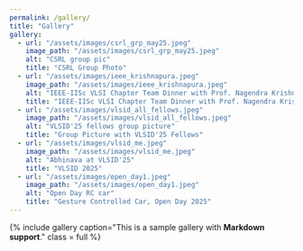 ```yaml
---
permalink: /gallery/
title: "Gallery"
gallery:
  - url: "/assets/images/csrl_grp_may25.jpeg"
    image_path: "/assets/images/csrl_grp_may25.jpeg"
    alt: "CSRL group pic"
    title: "CSRL Group Photo"
  - url: "/assets/images/ieee_krishnapura.jpeg"
    image_path: "/assets/images/ieee_krishnapura.jpeg"
    alt: "IEEE-IISc VLSI Chapter Team Dinner with Prof. Nagendra Krishnapura"
    title: "IEEE-IISc VLSI Chapter Team Dinner with Prof. Nagendra Krishnapura"
  - url: "/assets/images/vlsid_all_fellows.jpeg"
    image_path: "/assets/images/vlsid_all_fellows.jpeg"
    alt: "VLSID'25 fellows group picture"
    title: "Group Picture with VLSID'25 Fellows"
  - url: "/assets/images/vlsid_me.jpeg"
    image_path: "/assets/images/vlsid_me.jpeg"
    alt: "Abhinava at VLSID'25"
    title: "VLSID 2025"
  - url: "/assets/images/open_day1.jpeg"
    image_path: "/assets/images/open_day1.jpeg"
    alt: "Open Day RC car"
    title: "Gesture Controlled Car, Open Day 2025"
---
```


{% include gallery caption="This is a sample gallery with **Markdown support**." class = full %}